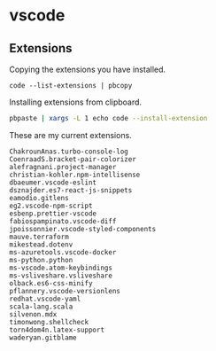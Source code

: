 # vscode

## Extensions

Copying the extensions you have installed.
```
code --list-extensions | pbcopy
```

Installing extensions from clipboard.
```bash
pbpaste | xargs -L 1 echo code --install-extension
```

These are my current extensions.
```
ChakrounAnas.turbo-console-log
CoenraadS.bracket-pair-colorizer
alefragnani.project-manager
christian-kohler.npm-intellisense
dbaeumer.vscode-eslint
dsznajder.es7-react-js-snippets
eamodio.gitlens
eg2.vscode-npm-script
esbenp.prettier-vscode
fabiospampinato.vscode-diff
jpoissonnier.vscode-styled-components
mauve.terraform
mikestead.dotenv
ms-azuretools.vscode-docker
ms-python.python
ms-vscode.atom-keybindings
ms-vsliveshare.vsliveshare
olback.es6-css-minify
pflannery.vscode-versionlens
redhat.vscode-yaml
scala-lang.scala
silvenon.mdx
timonwong.shellcheck
torn4dom4n.latex-support
waderyan.gitblame
```
